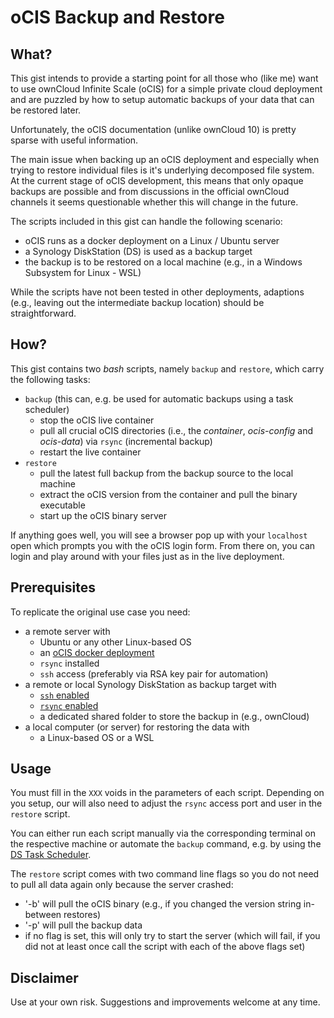 # oCIS Backup and Restore

## What?

This gist intends to provide a starting point for all those who (like me) want to use ownCloud Infinite Scale (oCIS) for a simple private cloud deployment and are puzzled by how to setup automatic backups of your data that can be restored later.

Unfortunately, the oCIS documentation (unlike ownCloud 10) is pretty sparse with useful information.

The main issue when backing up an oCIS deployment and especially when trying to restore individual files is it's underlying decomposed file system.
At the current stage of oCIS development, this means that only opaque backups are possible and from discussions in the official ownCloud channels it seems questionable whether this will change in the future.

The scripts included in this gist can handle the following scenario:

- oCIS runs as a docker deployment on a Linux / Ubuntu server
- a Synology DiskStation (DS) is used as a backup target
- the backup is to be restored on a local machine (e.g., in a Windows Subsystem for Linux - WSL)

While the scripts have not been tested in other deployments, adaptions (e.g., leaving out the intermediate backup location) should be straightforward.

## How?

This gist contains two *bash* scripts, namely `backup` and `restore`, which carry the following tasks:

- `backup` (this can, e.g. be used for automatic backups using a task scheduler)
    - stop the oCIS live container
    - pull all crucial oCIS directories (i.e., the *container*, *ocis-config* and *ocis-data*) via `rsync` (incremental backup)
    - restart the live container
- `restore`
    - pull the latest full backup from the backup source to the local machine
    - extract the oCIS version from the container and pull the binary executable
    - start up the oCIS binary server

If anything goes well, you will see a browser pop up with your `localhost` open which prompts you with the oCIS login form.
From there on, you can login and play around with your files just as in the live deployment.

## Prerequisites

To replicate the original use case you need:

- a remote server with
    - Ubuntu or any other Linux-based OS
    - an [oCIS docker deployment](https://owncloud.dev/ocis/deployment/ocis_hello/)
    - `rsync` installed
    - `ssh` access (preferably via RSA key pair for automation)
- a remote or local Synology DiskStation as backup target with
    - [`ssh` enabled](https://kb.synology.com/de-de/DSM/tutorial/How_to_login_to_DSM_with_root_permission_via_SSH_Telnet)
    - [`rsync` enabled](https://kb.synology.com/de-de/DSM/help/DSM/AdminCenter/file_rsync?version=7)
    - a dedicated shared folder to store the backup in (e.g., ownCloud)
- a local computer (or server) for restoring the data with
    - a Linux-based OS or a WSL

## Usage

You must fill in the `XXX` voids in the parameters of each script. Depending on you setup, our will also need to adjust the `rsync` access port and user in the `restore` script.

You can either run each script manually via the corresponding terminal on the respective machine or automate the `backup` command, e.g. by using the [DS Task Scheduler](https://kb.synology.com/en-nz/DSM/help/DSM/AdminCenter/system_taskscheduler?version=7).

The `restore` script comes with two command line flags so you do not need to pull all data again only because the server crashed:
- '-b' will pull the oCIS binary (e.g., if you changed the version string in-between restores)
- '-p' will pull the backup data
- if no flag is set, this will only try to start the server (which will fail, if you did not at least once call the script with each of the above flags set)

## Disclaimer

Use at your own risk.
Suggestions and improvements welcome at any time.
